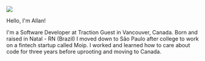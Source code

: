 ![](https://i.imgur.com/siC28St.png)


Hello, I'm Allan! 

I'm a Software Developer at Traction Guest in Vancouver, Canada. Born and raised in Natal - RN (Brazil) I moved down to São Paulo after college to work on a fintech startup called Moip. I worked and learned how to care about code for three years before uprooting and moving to Canada.
